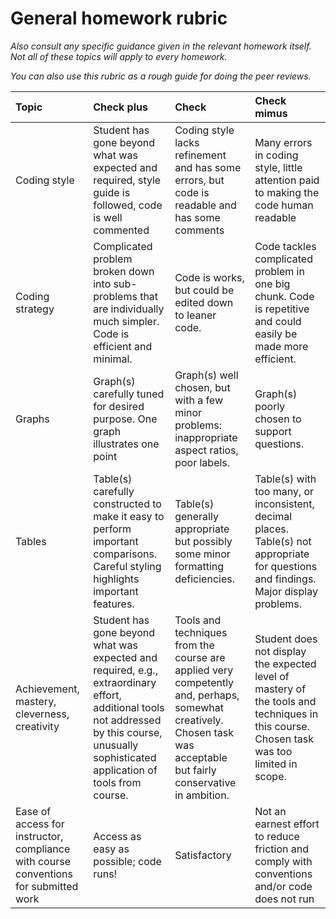 General homework rubric
================

*Also consult any specific guidance given in the relevant homework
itself. Not all of these topics will apply to every homework.*

*You can also use this rubric as a rough guide for doing the peer
reviews.*

| Topic                                                                                | Check plus                                                                                                                                                                                   | Check                                                                                                                                                                | Check mimus                                                                                                                              |
|:-------------------------------------------------------------------------------------|:---------------------------------------------------------------------------------------------------------------------------------------------------------------------------------------------|:---------------------------------------------------------------------------------------------------------------------------------------------------------------------|:-----------------------------------------------------------------------------------------------------------------------------------------|
| Coding style                                                                         | Student has gone beyond what was expected and required, style guide is followed, code is well commented                                                                                      | Coding style lacks refinement and has some errors, but code is readable and has some comments                                                                        | Many errors in coding style, little attention paid to making the code human readable                                                     |
| Coding strategy                                                                      | Complicated problem broken down into sub-problems that are individually much simpler. Code is efficient and minimal.                                                                         | Code is works, but could be edited down to leaner code.                                                                                                              | Code tackles complicated problem in one big chunk. Code is repetitive and could easily be made more efficient.                           |
| Graphs                                                                               | Graph(s) carefully tuned for desired purpose. One graph illustrates one point                                                                                                                | Graph(s) well chosen, but with a few minor problems: inappropriate aspect ratios, poor labels.                                                                       | Graph(s) poorly chosen to support questions.                                                                                             |
| Tables                                                                               | Table(s) carefully constructed to make it easy to perform important comparisons. Careful styling highlights important features.                                                              | Table(s) generally appropriate but possibly some minor formatting deficiencies.                                                                                      | Table(s) with too many, or inconsistent, decimal places. Table(s) not appropriate for questions and findings. Major display problems.    |
| Achievement, mastery, cleverness, creativity                                         | Student has gone beyond what was expected and required, e.g., extraordinary effort, additional tools not addressed by this course, unusually sophisticated application of tools from course. | Tools and techniques from the course are applied very competently and, perhaps, somewhat creatively. Chosen task was acceptable but fairly conservative in ambition. | Student does not display the expected level of mastery of the tools and techniques in this course. Chosen task was too limited in scope. |
| Ease of access for instructor, compliance with course conventions for submitted work | Access as easy as possible; code runs!                                                                                                                                                       | Satisfactory                                                                                                                                                         | Not an earnest effort to reduce friction and comply with conventions and/or code does not run                                            |
